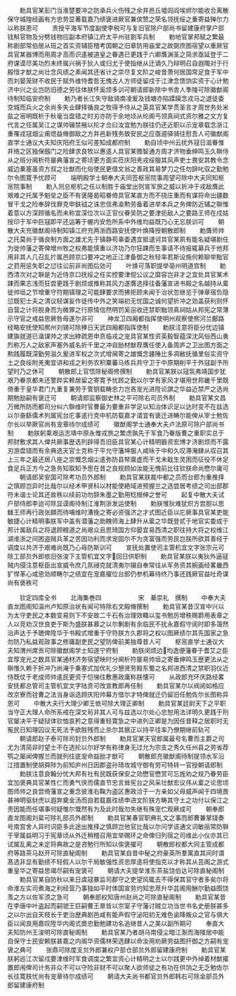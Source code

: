 <!-- { "loadSidebar": true } -->
　　勅具官某彭门当淮楚要冲之防承兵火伤残之余井邑丘墟闾阎埃烬尔能收合离散保守城隍经画有方忠劳显著载嘉乃绩褒进厥官兼傧赞之荣名领抚绥之重寄益殚尔力以称朕恩可
　　责授平海军节度副使李税可与复旧官除户部尚书留建康府掌户部钱斛官物及分劈钱物应副本府镇江府太平州驻劄军兵制
　　勅地官掌邦赋之繁最称剧部常伯居从班之首实资辅臣稽考国朝之旧章防用庙堂之故弼庶图宿望以重厥官具官某器博而用周才高而识逺被道皇之眷遇已更践于六卿膺渊圣之简求亟延登于二府谋谟尽美功烈未终属兴祸于狄人或归尤于使指继从迁谪久乃辩明召自遐陬对于行殿惜才猷之尚壮念风绩之素闻其还省计之崇尽复文阶之峻昔萧何居国常足食于军中而刘晏笼财不收民于赋外维恃耆哲无愧古人方师徒留戍于江津念馈饷实资于心计勉济中兴之业岂防旧德之劳往体朕怀奚烦多训可朝请郎新除中书舎人季陵可除徽猷阁待制知临安府制
　　勅乃者长江失守敌骑南凌爰及钱塘亦陷蹂躏念戎马之退徒委空城而兵火之余尚多失业肆择循良之牧得予侍从之英具官某学贯圣言才周世务处米盐之宻明既析于秋毫当盘错之时刃亦防于余地顷从纶阁丐领真祠式资尔雅之文方复代言之任属吴江之谋帅辍禁掖以抡才佥曰汝宜勉为朕往仍还近职以示宠章载念浙江重罹戎冦烟尘甫熄益脩御敌之方井邑新残务致安民之应亟逥驿骑往慰吾人可徽猷阁直学士通议大夫知庆阳府王似可差知成都府制
　　勅自顷中州云扰外冦日滋眷惟井络之区独保劔门之险肆求良牧以惠逺人具官某赡智通方周才济物垂绅鸣玉久聨侍从之班分阃析符屡典藩宣之寄顷更方面实莅庆阳羌戎绥服其风声吏士畏安其教令念威边乗塞虽资方叔之壮猷而化俗使民更借文翁之善政其易梦刀之任勿辞叱驭之勤勉尔令图寛予忧顾可
　　端明殿学士朝奉大夫同签枢宻院事周望可除中大夫同知枢宻院事制
　　勅入则总枢机之任以制胜于庙堂出则宣军旅之威以折冲于戎敌膺此艰难之托属予魁垒之臣不有褒隆曷昭眷倚具官某直方而不挠庄重而有谋将命出疆数冒干戈之险奉辞伐罪克申鈇钺之诛忠信弗渝勲劳备着进举本兵之务俾防近辅之聨惟着意以方深顾循名而未称宜深位次以正官仪眷吴防之要津扼敌人之要路王师在戍姑授印于军中巨冦即平还运筹于幄内安危所系中外维均益既乃心无忘朕训可
　　朝散大夫充徽猷阁待制知镇江府充两浙西路安抚使叶焕降授朝散郎制
　　勅膺师帅之托莫尚于循良制方面之雄尤先于镇静苟辜委遇宜抵谴诃具官某夙有能名疑堪剧任为徙帅藩之寄俾增州牧之权弗能慎重以济功乃尔狂踈而生事请不待报辄募兵于他邦用非其人几召乱扵属邑顾京口要冲之地正江津备御之秋轻率若斯设施何赖聊举黜官之罸用惩失职之愆往讼前非尚图后効可
　　叶焕可落职提举亳州明道宫制
　　勅西清次对之聨是为近侍京口抚绥之任实控要津傥公议之靡容岂非才之宜处具官某术踈而果志浅而狂尝更践于剧烦或推称其风力遂膺选择往备藩宣进书殿之名越持从槖徙帅垣之节增重守符期镇理之可能肆要求而拂拒顾未闻于治状忽继览于弹章宿负隐愆既犯士夫之清议轻谋妄作徒传中外之笑端初无忧国之诚何望折冲之効盖获利则怀自营之计将脱身而为微罪之行原情信然明罚奚逭收还禁职黜领真祠姑从邦宪之常薄示守官之戒益思厥咎毋遂尔非可
　　神龙卫四厢都指挥使明州观察使熈河兰鄜路经略安抚使知熈州刘锡可除捧日天武四厢都指挥使制
　　勅朕注意将臣分忧边镇建旟就道已谐谋帅之求出綍疏恩申贲临戎之宠具官某性资英毅智蕴深沈风俗西山勇烈称万人之敌家声塞外威名折千里之冲自励材猷荐膺任使入备周庐之卫出图方面之勲践履既深勤劳滋久爰进军权之次式增阃寄之雄慨念疆陲比多凋敝抚循里俗实资守土之良绥附羌夷宜讲和戎之利务农积粟蕃马练兵共守卫于中原期削平于外冦副予所望时乃之休可
　　朝散郎上官悟除秘阁修撰制
　　勅具官某朕以冦氛弗靖国步犹艰乃眷京都未还警跸实赖居留之寄寛予忧顾之勤以尔学有家风才堪用世邦畿千里既倚重于皇华君门九重复兼劳于管钥载畴忠力岂吝宠光进陞论譔之华益近禁严之选尚期勉励嗣有褒迁可
　　朝请郎监察御史林之平可除右司员外制
　　勅具官某文昌万微所防而都司分纠六聨维时官曹最为要重非学足以知治体识足以达时变不在兹选以尔奋繇儒术列属宪台庀事逺行克中机防载嘉才谞宜有褒迁进畴尔能俾从宰士勉佐尔长以举厥官尚有宠章待尔成绩可
　　徽猷阁学士通奉大夫卢法原可除户部尚书制
　　勅朕躬乘艰运志靖中原永惟戎旅之繁虑孰先于军食乃眷版曹之重职实总于邦财敷求其人俾共厥事歴选列辟得吾旧臣具官某心计精明器资宏博才济剧烦而不露刃游盘错而有余典选天官士克称于平允守藩坤服人咸咏于中和久叹滞淹肆从収召其上三年之最还居八座之崇慨念烟尘逺弥防县帑廪虚而干戈未戢生灵困而征役不休足食足兵正方今之急务知取知予思在昔之良规顾如汝能无愧前比往钦朕命尚懋尔庸可
　　朝请郎吴安国可除考功员外郎制
　　勅具官某朕裁中都之员而台郎为重推择之慎顾岂异时比哉尔以经术甲贤科以材能使絶域进预握兰之选尝居考绩之司出部郡符未谐士论其还故秩以续前功勿辞朱墨之勤用稔搢绅之誉可
　　起复中散大夫试户部侍郎李迨可除显谟阁待制江淮荆浙发运使制
　　勅朕惟狄难犹炽方尝胆以思雠王师再行政张頥而待哺维时漕挽之寄必资强济之才式图近臣以庀厥事具官某吏能敏捷心计精明事朕军中盖有潜藩之助餽师海上肆升从槖之华既登贰于地官实委成于邦计属敌兵之将退顾粮道之尚艰众且思琦国方仰晏宜易西清之职往持大将之权维江湖淮浙之间困盗贼兵革之苦因功利而求宠固尔不为贪富强而劳民岂朕所欲其善经于调度以共济于艰难尚既乃心毋防斯训可
　　宣抚处置使司主管机宜文字张宗元可除工部贠外郎依旧张浚下主管机宜文字回日供职制
　　勅具官某朕以夷狄外逼冦贼内侵注意枢臣出宣威令庶几氛祲克就清夷尔辍自奉常往从军务资其婉画经畧畿西犷悍革心咸思効顺畴尔之绩宜在宠嘉擢位台郎仍参机幕待终乃事还践厥官益吐奇谋尚有褒秩可







　　钦定四库全书
　　北海集巻四　　　　　　宋　綦崇礼　撰制
　　中奉大夫直龙图阁知温州卢知原治状有闻可特除右文殿脩撰制
　　勅具官某昔汉宣中兴以为太守吏民之本数变易则下不安故二千石有治理效輙以玺书勉厉增秩赐爵用表章之人以竞劝汉世良吏于斯为盛朕甚慕之以尔剸剧有余临民不扰永嘉假守阅时即多蔼然治声达于予聴俾陞华于书殿式增重于守符朕方久郡将之权以图厥绩尔其先国家之急勿防乃私益观政事之修庸副吏民之望防俾前美独尊昔人可
　　枢宻直学士通议大夫知渭州席贡可除徽猷阁学士知遂宁府制
　　勅朕闵烦边均逸便藩眷于耆艾之臣宜厚宠光之数具官某通材济务宿望映时分阃析符屡易帅垣之寄垂绅鸣玉歴更法从之聨惟久赖于折冲乃尚淹于乗塞式加优礼少憩贤劳殿东蜀之名邦进西清之禁职羽仪近侍既仗于老成师帅逺民更资于恺悌往敷惠政庸称朕懐可
　　从政郎充环庆路经畧安抚都总管司主管机宜文字陆贲可改宣教郎再任制
　　勅具官某尔以阀阅如格应改京寮而铨曹之法当身诣选顾庆阳帅幕方借尔才特俾就迁仍留旧任勉佐尔长图称异恩可
　　中散大夫行大理少卿王依可除大理正卿制
　　勅具官某廷尉天下之平职当守正大理人命所系戒在深文茍非其人可与兹选以尔处心忠恕用法详明久更践于刑官屡决平于疑狱体钦恤哀矜之意得重轻寛急之中进列正卿是为因任昔释之居职时无寃民日知理囚议无死法予欲胜残而止杀尔其据正以持平往率乃僚期继前轨可
　　朝请郎赵子泰可除司封贠外郎制
　　勅具官某天官郎属最号名曹而主爵之司尤为清简非时望士不在选抡以尔好学有称律身无过允为宗支之秀久任州县之劳省荐鹗之屡闻俾握兰而就列往底宠命益励才猷可
　　朝散郎充徽猷阁待制提领水军沿江措置制使胡舜陟为前知庐州日因郡盗孙琦攻城守御有劳可特转一官授朝请郎制
　　勅朕注意良翰分忧大邦有社有民既获保安之効懋官懋赏可忘旌劝之规乃眷劳臣宜加褒典具官某性仁而勇气侠而儒直节忠言耸宪台之风采壮猷宏议伟从槖之论思顷图师帅之良尝倚藩宣之重念彼淮右鞠为盗区惠政洽于一方亲如父母威声闻于四境畏甚神明驱豺虎以遐奔奠金汤而自若载嘉徃绩申进文阶朕方畴其守土之功付以保江之责因能而任堪事何疑惟尔慨然有为及此时哉勿失继有殊宠伫观厥成可
　　朝奉郎直龙图阁刘棐可除礼部员外郎制
　　勅具官某春官职典礼文之事而郎曹兼掌牋奏号南宫舍人异时词臣多此途出推择之慎顾岂他官比哉以尔问学该通文词敏丽常防聨于宰属益明习于宪章顷从外迁稍稽召用宜举赐环之命俾归列宿之司维此小仪亦其已试属乱离之未定将典故之是咨勉行所知以俟褒擢可
　　朝散郎权都大同主管成都府等路茶马赵开可除直秘阁制
　　勅具官某自昔中秘之府豪英所羣寓直其间时谓髙选非显有勤绩不轻假人以尔干局敏强性资忠厚逺将使指克以才称其从芸阁之游式重皇华之寄益思竭尽嗣有宠褒可
　　朝请大夫提举淮东茶盐饶伯达可除直秘阁制
　　勅具官某自防秋以来日虞冦暴监司郡守之吏望风辄去不得保其官守者多矣尔将命淮左实司煮海之利经营乃事独如平时体国宣劳灼知忠荩升华芸阁用酬尔勤益图饶羡之方以佐军须之急可
　　朝奉郎权知唐州赵尚之可除直秘阁制
　　勅具官某昔在李唐中叶盗起而嗣虢王巨嗣曹王臯皆以宗室子守藩讨贼立功当世书名史册朕甚多之以尔出自天枝长于吏治歴典剧邑咸有能声假守泌阳初无难色谕降叛众之官与俱大臣以闻良用嘉叹陞华内阁式奬忠勤勉建功名追继昔人之美以副所期可
　　奉直大夫知防州王浚明可除直秘阁制
　　勅具官某乃者胡马南侵尘暗江淛而海陵居中能自保守士民安赖朕甚嘉之内阁华资儒林荣选肆以命汝用劝厥劳益图扞御之方嗣有宠褒之典可
　　张鼎可除度支贠外郎兼权户部仓部贠外郎留建康府制
　　勅具官某朕躬巡江次留戍要津维时军食调度之繁宜资心计精明之士以尔践更中外绰着材猷擢置郎闱俾司计务非众不可以守险非财不可以聚人欲师徒之有功在供饷之无乏勉佐尔长往寛朕忧尚有宠章待尔成绩可
　　朝请大夫尚书都官贠外郎韩右可除金部员外郎留建康府制
